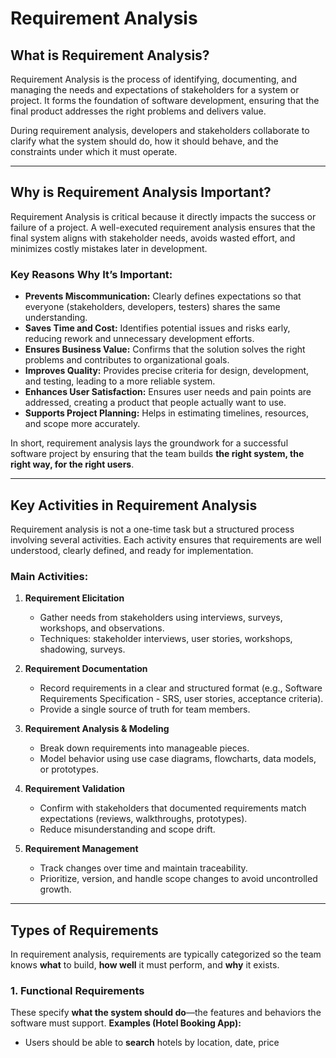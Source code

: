 # Requirement Analysis

## What is Requirement Analysis?
Requirement Analysis is the process of identifying, documenting, and managing the needs and expectations of stakeholders for a system or project. It forms the foundation of software development, ensuring that the final product addresses the right problems and delivers value.

During requirement analysis, developers and stakeholders collaborate to clarify what the system should do, how it should behave, and the constraints under which it must operate.

---

## Why is Requirement Analysis Important?
Requirement Analysis is critical because it directly impacts the success or failure of a project. A well-executed requirement analysis ensures that the final system aligns with stakeholder needs, avoids wasted effort, and minimizes costly mistakes later in development.

### Key Reasons Why It’s Important:
- **Prevents Miscommunication:** Clearly defines expectations so that everyone (stakeholders, developers, testers) shares the same understanding.  
- **Saves Time and Cost:** Identifies potential issues and risks early, reducing rework and unnecessary development efforts.  
- **Ensures Business Value:** Confirms that the solution solves the right problems and contributes to organizational goals.  
- **Improves Quality:** Provides precise criteria for design, development, and testing, leading to a more reliable system.  
- **Enhances User Satisfaction:** Ensures user needs and pain points are addressed, creating a product that people actually want to use.  
- **Supports Project Planning:** Helps in estimating timelines, resources, and scope more accurately.

In short, requirement analysis lays the groundwork for a successful software project by ensuring that the team builds **the right system, the right way, for the right users**.

---

## Key Activities in Requirement Analysis
Requirement analysis is not a one-time task but a structured process involving several activities. Each activity ensures that requirements are well understood, clearly defined, and ready for implementation.

### Main Activities:
1. **Requirement Elicitation**
   - Gather needs from stakeholders using interviews, surveys, workshops, and observations.
   - Techniques: stakeholder interviews, user stories, workshops, shadowing, surveys.

2. **Requirement Documentation**
   - Record requirements in a clear and structured format (e.g., Software Requirements Specification - SRS, user stories, acceptance criteria).
   - Provide a single source of truth for team members.

3. **Requirement Analysis & Modeling**
   - Break down requirements into manageable pieces.
   - Model behavior using use case diagrams, flowcharts, data models, or prototypes.

4. **Requirement Validation**
   - Confirm with stakeholders that documented requirements match expectations (reviews, walkthroughs, prototypes).
   - Reduce misunderstanding and scope drift.

5. **Requirement Management**
   - Track changes over time and maintain traceability.
   - Prioritize, version, and handle scope changes to avoid uncontrolled growth.

---

## Types of Requirements

In requirement analysis, requirements are typically categorized so the team knows **what** to build, **how well** it must perform, and **why** it exists.

### 1. Functional Requirements
These specify **what the system should do**—the features and behaviors the software must support.
**Examples (Hotel Booking App):**
- Users should be able to **search** hotels by location, date, price
